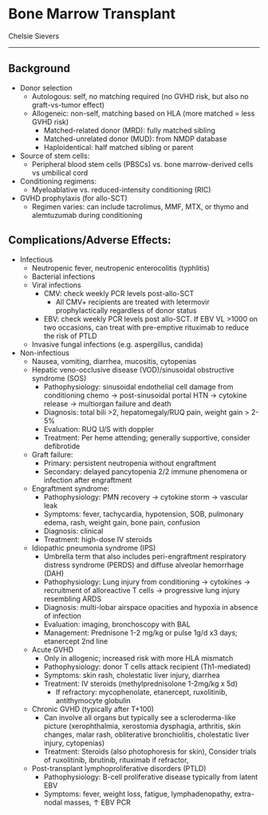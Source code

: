 # Bone Marrow Transplant

Chelsie Sievers

---

## Background
-	Donor selection
    -	Autologous: self, no matching required (no GVHD risk, but also no graft-vs-tumor effect)
    -	Allogeneic: non-self, matching based on HLA (more matched = less GVHD risk)
        -	Matched-related donor (MRD): fully matched sibling
        -	Matched-unrelated donor (MUD): from NMDP database
        -	Haploidentical: half matched sibling or parent
-	Source of stem cells:
    -	Peripheral blood stem cells (PBSCs) vs. bone marrow-derived cells vs umbilical cord
-	Conditioning regimens:
    -	Myeloablative vs. reduced-intensity conditioning (RIC)
-	GVHD prophylaxis (for allo-SCT)
    -	Regimen varies: can include tacrolimus, MMF, MTX, or thymo and alemtuzumab during conditioning

## Complications/Adverse Effects:
-	Infectious
    -	Neutropenic fever, neutropenic enterocolitis (typhlitis)
    -	Bacterial infections
    -	Viral infections
        -	CMV: check weekly PCR levels post-allo-SCT
            -	All CMV+ recipients are treated with letermovir prophylactically regardless of donor status
        -	EBV: check weekly PCR levels post allo-SCT. If EBV VL >1000 on two occasions, can treat with pre-emptive rituximab to reduce the risk of PTLD
    -	Invasive fungal infections (e.g. aspergillus, candida)
-	Non-infectious
    -	Nausea, vomiting, diarrhea, mucositis, cytopenias
    -	Hepatic veno-occlusive disease (VOD)/sinusoidal obstructive syndrome (SOS)
        -	Pathophysiology: sinusoidal endothelial cell damage from conditioning chemo -> post-sinusoidal portal HTN -> cytokine release -> multiorgan failure and death
        -	Diagnosis:  total bili >2, hepatomegaly/RUQ pain, weight gain > 2-5%
        -	Evaluation: RUQ U/S with doppler
        -	Treatment: Per heme attending; generally supportive, consider defibrotide
    -	Graft failure:
        -	Primary: persistent neutropenia without engraftment
        -	Secondary: delayed pancytopenia 2/2 immune phenomena or infection after engraftment
    -	Engraftment syndrome:
        -	Pathophysiology: PMN recovery -> cytokine storm -> vascular leak
        -	Symptoms: fever, tachycardia, hypotension, SOB, pulmonary edema, rash, weight gain, bone pain, confusion
        -	Diagnosis: clinical
        -	Treatment: high-dose IV steroids
    -	Idiopathic pneumonia syndrome (IPS)
        -	Umbrella term that also includes peri-engraftment respiratory distress syndrome (PERDS) and diffuse alveolar hemorrhage (DAH)
        -	Pathophysiology: Lung injury from conditioning -> cytokines -> recruitment of alloreactive T cells -> progressive lung injury resembling ARDS
        -	Diagnosis: multi-lobar airspace opacities and hypoxia in absence of infection
        -	Evaluation: imaging, bronchoscopy with BAL
        -	Management: Prednisone 1-2 mg/kg or pulse 1g/d x3 days; etanercept 2nd line
    -	Acute GVHD
        -	Only in allogenic; increased risk with more HLA mismatch
        -	Pathophysiology: donor T cells attack recipient (Th1-mediated)
        -	Symptoms: skin rash, cholestatic liver injury, diarrhea
        -	Treatment: IV steroids (methylprednisolone 1-2mg/kg x 5d)
            -	If refractory: mycophenolate, etanercept, ruxolitinib, antithymocyte globulin
     -	Chronic GVHD (typically after T+100)
         -	Can involve all organs but typically see a scleroderma-like picture (xerophthalmia, xerostomia dysphagia, arthritis, skin changes, malar rash, obliterative bronchiolitis, cholestatic liver injury, cytopenias)
         -	Treatment: Steroids (also photophoresis for skin), Consider trials of ruxolitinib, ibrutinib, rituximab if refractor,
       -	Post-transplant lymphoproliferative disorders (PTLD)
            -	Pathophysiology: B-cell proliferative disease typically from latent EBV
            -	Symptoms: fever, weight loss, fatigue, lymphadenopathy, extra-nodal masses, ↑ EBV PCR 

